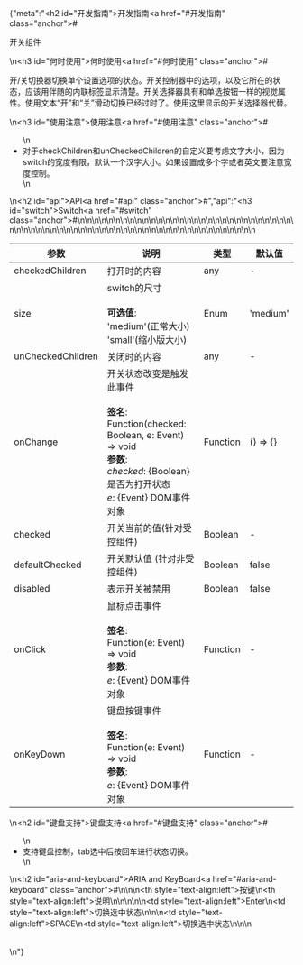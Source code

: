 {"meta":"<h2 id=\"&#x5F00;&#x53D1;&#x6307;&#x5357;\">&#x5F00;&#x53D1;&#x6307;&#x5357;<a href=\"#&#x5F00;&#x53D1;&#x6307;&#x5357;\" class=\"anchor\">#</a></h2><p>&#x5F00;&#x5173;&#x7EC4;&#x4EF6;</p>\n<h3 id=\"&#x4F55;&#x65F6;&#x4F7F;&#x7528;\">&#x4F55;&#x65F6;&#x4F7F;&#x7528;<a href=\"#&#x4F55;&#x65F6;&#x4F7F;&#x7528;\" class=\"anchor\">#</a></h3><p>&#x5F00;/&#x5173;&#x5207;&#x6362;&#x5668;&#x5207;&#x6362;&#x5355;&#x4E2A;&#x8BBE;&#x7F6E;&#x9009;&#x9879;&#x7684;&#x72B6;&#x6001;&#x3002;&#x5F00;&#x5173;&#x63A7;&#x5236;&#x5668;&#x4E2D;&#x7684;&#x9009;&#x9879;&#xFF0C;&#x4EE5;&#x53CA;&#x5B83;&#x6240;&#x5728;&#x7684;&#x72B6;&#x6001;&#xFF0C;&#x5E94;&#x8BE5;&#x7528;&#x4F34;&#x968F;&#x7684;&#x5185;&#x8054;&#x6807;&#x7B7E;&#x663E;&#x793A;&#x6E05;&#x695A;&#x3002;&#x5F00;&#x5173;&#x9009;&#x62E9;&#x5668;&#x5177;&#x6709;&#x548C;&#x5355;&#x9009;&#x6309;&#x94AE;&#x4E00;&#x6837;&#x7684;&#x89C6;&#x89C9;&#x5C5E;&#x6027;&#x3002;&#x4F7F;&#x7528;&#x6587;&#x672C;&#x201C;&#x5F00;&#x201D;&#x548C;&#x201C;&#x5173;&#x201D;&#x6ED1;&#x52A8;&#x5207;&#x6362;&#x5DF2;&#x7ECF;&#x8FC7;&#x65F6;&#x4E86;&#x3002;&#x4F7F;&#x7528;&#x8FD9;&#x91CC;&#x663E;&#x793A;&#x7684;&#x5F00;&#x5173;&#x9009;&#x62E9;&#x5668;&#x4EE3;&#x66FF;&#x3002;</p>\n<h3 id=\"&#x4F7F;&#x7528;&#x6CE8;&#x610F;\">&#x4F7F;&#x7528;&#x6CE8;&#x610F;<a href=\"#&#x4F7F;&#x7528;&#x6CE8;&#x610F;\" class=\"anchor\">#</a></h3><ul>\n<li>&#x5BF9;&#x4E8E;checkChildren&#x548C;unCheckedChildren&#x7684;&#x81EA;&#x5B9A;&#x4E49;&#x8981;&#x8003;&#x8651;&#x6587;&#x5B57;&#x5927;&#x5C0F;&#xFF0C;&#x56E0;&#x4E3A;switch&#x7684;&#x5BBD;&#x5EA6;&#x6709;&#x9650;&#xFF0C;&#x9ED8;&#x8BA4;&#x4E00;&#x4E2A;&#x6C49;&#x5B57;&#x5927;&#x5C0F;&#x3002;&#x5982;&#x679C;&#x8BBE;&#x7F6E;&#x6210;&#x591A;&#x4E2A;&#x5B57;&#x6216;&#x8005;&#x82F1;&#x6587;&#x8981;&#x6CE8;&#x610F;&#x5BBD;&#x5EA6;&#x63A7;&#x5236;&#x3002;</li>\n</ul>\n<h2 id=\"api\">API<a href=\"#api\" class=\"anchor\">#</a></h2>","api":"<h3 id=\"switch\">Switch<a href=\"#switch\" class=\"anchor\">#</a></h3><table>\n<thead>\n<tr>\n<th>&#x53C2;&#x6570;</th>\n<th>&#x8BF4;&#x660E;</th>\n<th>&#x7C7B;&#x578B;</th>\n<th>&#x9ED8;&#x8BA4;&#x503C;</th>\n</tr>\n</thead>\n<tbody>\n<tr>\n<td>checkedChildren</td>\n<td>&#x6253;&#x5F00;&#x65F6;&#x7684;&#x5185;&#x5BB9;</td>\n<td>any</td>\n<td>-</td>\n</tr>\n<tr>\n<td>size</td>\n<td>switch&#x7684;&#x5C3A;&#x5BF8;<br><br><strong>&#x53EF;&#x9009;&#x503C;</strong>:<br>&apos;medium&apos;(&#x6B63;&#x5E38;&#x5927;&#x5C0F;)<br>&apos;small&apos;(&#x7F29;&#x5C0F;&#x7248;&#x5927;&#x5C0F;)</td>\n<td>Enum</td>\n<td>&apos;medium&apos;</td>\n</tr>\n<tr>\n<td>unCheckedChildren</td>\n<td>&#x5173;&#x95ED;&#x65F6;&#x7684;&#x5185;&#x5BB9;</td>\n<td>any</td>\n<td>-</td>\n</tr>\n<tr>\n<td>onChange</td>\n<td>&#x5F00;&#x5173;&#x72B6;&#x6001;&#x6539;&#x53D8;&#x662F;&#x89E6;&#x53D1;&#x6B64;&#x4E8B;&#x4EF6;<br><br><strong>&#x7B7E;&#x540D;</strong>:<br>Function(checked: Boolean, e: Event) =&gt; void<br><strong>&#x53C2;&#x6570;</strong>:<br><em>checked</em>: {Boolean} &#x662F;&#x5426;&#x4E3A;&#x6253;&#x5F00;&#x72B6;&#x6001;<br>_e_: {Event} DOM&#x4E8B;&#x4EF6;&#x5BF9;&#x8C61;</td>\n<td>Function</td>\n<td>() =&gt; {}</td>\n</tr>\n<tr>\n<td>checked</td>\n<td>&#x5F00;&#x5173;&#x5F53;&#x524D;&#x7684;&#x503C;(&#x9488;&#x5BF9;&#x53D7;&#x63A7;&#x7EC4;&#x4EF6;)</td>\n<td>Boolean</td>\n<td>-</td>\n</tr>\n<tr>\n<td>defaultChecked</td>\n<td>&#x5F00;&#x5173;&#x9ED8;&#x8BA4;&#x503C; (&#x9488;&#x5BF9;&#x975E;&#x53D7;&#x63A7;&#x7EC4;&#x4EF6;)</td>\n<td>Boolean</td>\n<td>false</td>\n</tr>\n<tr>\n<td>disabled</td>\n<td>&#x8868;&#x793A;&#x5F00;&#x5173;&#x88AB;&#x7981;&#x7528;</td>\n<td>Boolean</td>\n<td>false</td>\n</tr>\n<tr>\n<td>onClick</td>\n<td>&#x9F20;&#x6807;&#x70B9;&#x51FB;&#x4E8B;&#x4EF6;<br><br><strong>&#x7B7E;&#x540D;</strong>:<br>Function(e: Event) =&gt; void<br><strong>&#x53C2;&#x6570;</strong>:<br>_e_: {Event} DOM&#x4E8B;&#x4EF6;&#x5BF9;&#x8C61;</td>\n<td>Function</td>\n<td>-</td>\n</tr>\n<tr>\n<td>onKeyDown</td>\n<td>&#x952E;&#x76D8;&#x6309;&#x952E;&#x4E8B;&#x4EF6;<br><br><strong>&#x7B7E;&#x540D;</strong>:<br>Function(e: Event) =&gt; void<br><strong>&#x53C2;&#x6570;</strong>:<br>_e_: {Event} DOM&#x4E8B;&#x4EF6;&#x5BF9;&#x8C61;</td>\n<td>Function</td>\n<td>-</td>\n</tr>\n</tbody>\n</table>\n<h2 id=\"&#x952E;&#x76D8;&#x652F;&#x6301;\">&#x952E;&#x76D8;&#x652F;&#x6301;<a href=\"#&#x952E;&#x76D8;&#x652F;&#x6301;\" class=\"anchor\">#</a></h2><ul>\n<li>&#x652F;&#x6301;&#x952E;&#x76D8;&#x63A7;&#x5236;&#xFF0C;tab&#x9009;&#x4E2D;&#x540E;&#x6309;&#x56DE;&#x8F66;&#x8FDB;&#x884C;&#x72B6;&#x6001;&#x5207;&#x6362;&#x3002;</li>\n</ul>\n<h2 id=\"aria-and-keyboard\">ARIA and KeyBoard<a href=\"#aria-and-keyboard\" class=\"anchor\">#</a></h2><table>\n<thead>\n<tr>\n<th style=\"text-align:left\">&#x6309;&#x952E;</th>\n<th style=\"text-align:left\">&#x8BF4;&#x660E;</th>\n</tr>\n</thead>\n<tbody>\n<tr>\n<td style=\"text-align:left\">Enter</td>\n<td style=\"text-align:left\">&#x5207;&#x6362;&#x9009;&#x4E2D;&#x72B6;&#x6001;</td>\n</tr>\n<tr>\n<td style=\"text-align:left\">SPACE</td>\n<td style=\"text-align:left\">&#x5207;&#x6362;&#x9009;&#x4E2D;&#x72B6;&#x6001;</td>\n</tr>\n</tbody>\n</table>\n"}